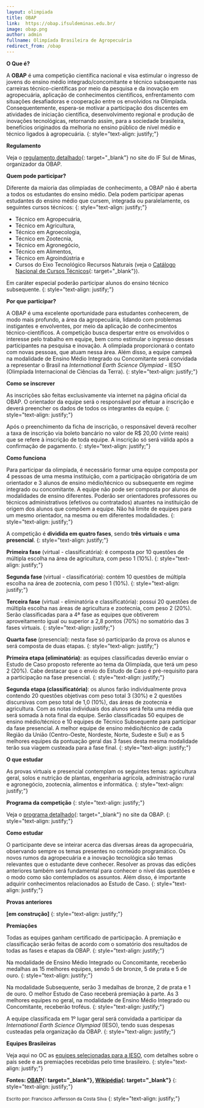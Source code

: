 ```yaml
--- 
layout: olimpiada
title: OBAP
link:  https://obap.ifsuldeminas.edu.br/
image: obap.png
author: admin
fullname: Olimpíada Brasileira de Agropecuária
redirect_from: /obap
--- 
```


  
**O Que é?**

A **OBAP** é uma competição científica nacional e visa estimular o ingresso de jovens do ensino médio integrado/concomitante e técnico subsequente nas carreiras técnico-científicas por meio da pesquisa e da inovação em
agropecuária, aplicação de conhecimentos científicos, enfrentamento com situações desafiadoras e cooperação entre os envolvidos na Olimpíada. Consequentemente, espera-se motivar a participação dos discentes em atividades
de iniciação científica, desenvolvimento regional e produção de inovações tecnológicas, retornando assim, para a sociedade brasileira, benefícios originados da melhoria no ensino público de nível médio e técnico ligados
à agropecuária.
{: style="text-align: justify;"}

  
**Regulamento**

Veja o [regulamento detalhado][2]{: target="_blank"} no site do IF Sul de Minas, organizador da OBAP.

**Quem pode participar?**

Diferente da maioria das olimpíadas de conhecimento, a OBAP não é aberta a todos os estudantes do ensino médio. Dela podem participar apenas estudantes do ensino médio que cursem, integrada ou paralelamente, os seguintes
cursos técnicos:
{: style="text-align: justify;"}



* Técnico em Agropecuária,
* Técnico em Agricultura,
* Técnico em Agroecologia,
* Técnico em Zootecnia,
* Técnico em Agronegócio,
* Técnico em Alimentos,
* Técnico em Agroindústria e
* Cursos do Eixo Tecnológico Recursos Naturais (veja o [Catálogo Nacional de Cursos Técnicos][3]{: target="_blank"}).
  



Em caráter especial poderão participar alunos do ensino técnico subsequente.
{: style="text-align: justify;"}

  
**Por que participar?**

A OBAP é uma excelente oportunidade para estudantes conhecerem, de modo mais profundo, a área da agropecuária, lidando com problemas instigantes e envolventes, por meio da aplicação de conhecimentos técnico-científicos.
A competição busca despertar entre os envolvidos o interesse pelo trabalho em equipe, bem como estimular o ingresso desses participantes na pesquisa e inovação. A olimpíada proporcionará o contato com novas pessoas, que
atuam nessa área. Além disso, a equipe campeã na modalidade de Ensino Médio Integrado ou Concomitante será convidada a representar o Brasil na <em>International Earth Science Olympiad - </em>IESO (Olimpíada Internacional
de Ciências da Terra).
{: style="text-align: justify;"}

  
**Como se inscrever**

As inscrições são feitas exclusivamente via internet na página oficial da OBAP. O orientador da equipe será o responsável por efetuar a inscrição e deverá preencher os dados de todos os integrantes da equipe.
{: style="text-align: justify;"}



Após o preenchimento da ficha de inscrição, o responsável deverá recolher a taxa de inscrição via boleto bancário no valor de R$ 20,00 (vinte reais) que se refere à inscrição de toda equipe. A inscrição só será válida
após a confirmação de pagamento.
{: style="text-align: justify;"}

  
**Como funciona**

Para participar da olimpíada, é necessário formar uma equipe composta por 4 pessoas de uma mesma instituição, com a participação obrigatória de um orientador e 3 alunos de ensino médio/técnico ou subsequente em regime
integrado ou concomitante. A equipe não pode ser composta por alunos de modalidades de ensino diferentes. Poderão ser orientadores professores ou técnicos administrativos (efetivos ou contratados) atuantes na instituição
de origem dos alunos que compõem a equipe. Não há limite de equipes para um mesmo orientador, na mesma ou em diferentes modalidades.
{: style="text-align: justify;"}



A competição é **dividida em quatro fases**, sendo **três virtuais** e **uma presencial**.
{: style="text-align: justify;"}



**Primeira fase** (virtual - classificatória): é composta por 10 questões de múltipla escolha na área de agricultura, com peso 1 (10%).
{: style="text-align: justify;"}



<strong>Segunda fase </strong>(virtual - classificatória): contém 10 questões de múltipla escolha na área de zootecnia, com peso 1 (10%).
{: style="text-align: justify;"}



**Terceira fase** (virtual - eliminatória e classificatória): possui 20 questões de múltipla escolha nas áreas de agricultura e zootecnia, com peso 2 (20%). Serão classificadas para a 4ª fase as equipes que obtiverem
aproveitamento igual ou superior a 2,8 pontos (70%) no somatório das 3 fases virtuais.
{: style="text-align: justify;"}



<strong>Quarta fase </strong>(presencial): nesta fase só participarão da prova os alunos e será composta de duas etapas.
{: style="text-align: justify;"}



**Primeira etapa (eliminatória)**\: as equipes classificadas deverão enviar o Estudo de Caso proposto referente ao tema da Olimpíada, que terá um peso 2 (20%). Cabe destacar que o envio do Estudo de Caso é pré-requisito
para a participação na fase presencial.
{: style="text-align: justify;"}



**Segunda etapa (classificatória)**\: os alunos farão individualmente prova contendo 20 questões objetivas com peso total 3 (30%) e 2 questões discursivas com peso total de 1,0 (10%), das áreas de zootecnia e
agricultura. Com as notas individuais dos alunos será feita uma média que será somada à nota final da equipe. Serão classificadas 50 equipes de ensino médio/técnico e 10 equipes de Técnico Subsequente para participar da
fase presencial. A melhor equipe de ensino médio/técnico de cada Região da União (Centro-Oeste, Nordeste, Norte, Sudeste e Sul) e as 5 melhores equipes da pontuação geral das 3 fases desta mesma modalidade terão sua
viagem custeada para a fase final.
{: style="text-align: justify;"}

  
**O que estudar**

As provas virtuais e presencial contemplam os seguintes temas: agricultura geral, solos e nutrição de plantas, engenharia agrícola, administração rural e agronegócio, zootecnia, alimentos e informática.
{: style="text-align: justify;"}



**Programa da competição**
{: style="text-align: justify;"}



Veja o [programa detalhado][4]{: target="_blank"} no site da OBAP.
{: style="text-align: justify;"}

  
**Como estudar**

O participante deve se inteirar acerca das diversas áreas da agropecuária, observando sempre os temas presentes no conteúdo programático. Os novos rumos da agropecuária e a inovação tecnológica são temas relevantes que o
estudante deve conhecer. Resolver as provas das edições anteriores também será fundamental para conhecer o nível das questões e o modo como são contemplados os assuntos. Além disso, é importante adquirir conhecimentos
relacionados ao Estudo de Caso.
{: style="text-align: justify;"}

  
**Provas anteriores**

**\[em construção\]**
{: style="text-align: justify;"}

  
**Premiações**

Todas as equipes ganham certificado de participação. A premiação e classificação serão feitas de acordo com o somatório dos resultados de todas as fases e etapas da OBAP.
{: style="text-align: justify;"}



Na modalidade de Ensino Médio Integrado ou Concomitante, receberão medalhas as 15 melhores equipes, sendo 5 de bronze, 5 de prata e 5 de ouro.
{: style="text-align: justify;"}



Na modalidade Subsequente, serão 3 medalhas de bronze, 2 de prata e 1 de ouro. O melhor Estudo de Caso receberá premiação à parte. As 3 melhores equipes no geral, na modalidade de Ensino Médio Integrado ou Concomitante,
receberão troféus.
{: style="text-align: justify;"}



A equipe classificada em 1º lugar geral será convidada a participar da *International Earth Science Olympiad* (IESO), tendo suas despesas custeadas pela organização da OBAP.
{: style="text-align: justify;"}

  
**Equipes Brasileiras**

Veja aqui no OC as [equipes selecionadas para a IESO][5], com detalhes sobre o país sede e as premiações recebidas pelo time brasileiro.
{: style="text-align: justify;"}



**Fontes: [OBAP][6]{: target="_blank"}, [Wikipédia][7]{: target="_blank"}**
{: style="text-align: justify;"}

  
 

<small>Escrito por: Francisco Jeffersson da Costa Silva</small>
{: style="text-align: justify;"}





[1]: http://www.olimpiadascientificas.com/wp-content/uploads/2011/10/OBAP.jpg
[2]: https://obap.ifsuldeminas.edu.br/images/regulamento_OBAP_2017_anexo.pdf "Regulamento detalhado sobre a OBAP"
[3]: http://catalogonct.mec.gov.br/ "Catálogo nacional do MEC para cursos técnicos"
[4]: hhttps://obap.ifsuldeminas.edu.br/images/regulamento_OBAP_2017_anexo.pdf "Programa detalhado da OBAP"
[5]: http://www.olimpiadascientificas.com/equipes-brasileiras/interdisciplinar/ieso/ "Equipes selecionadas para a IESO"
[6]: http://www.ifsuldeminas.edu.br/~obap/ "Página oficial da OBAP"
[7]: http://pt.wikipedia.org/wiki/Olimp%C3%ADada_Brasileira_de_Agropecu%C3%A1ria "Página da OBAP no Wikipédia"
